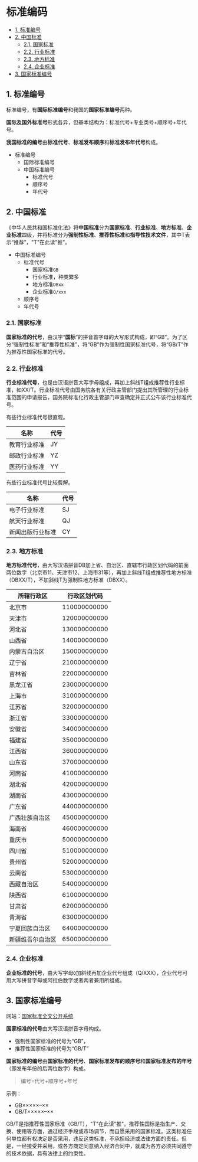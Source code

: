 # 标准编码

<!-- TOC -->

- [1. 标准编号](#1-%E6%A0%87%E5%87%86%E7%BC%96%E5%8F%B7)
- [2. 中国标准](#2-%E4%B8%AD%E5%9B%BD%E6%A0%87%E5%87%86)
  - [2.1. 国家标准](#21-%E5%9B%BD%E5%AE%B6%E6%A0%87%E5%87%86)
  - [2.2. 行业标准](#22-%E8%A1%8C%E4%B8%9A%E6%A0%87%E5%87%86)
  - [2.3. 地方标准](#23-%E5%9C%B0%E6%96%B9%E6%A0%87%E5%87%86)
  - [2.4. 企业标准](#24-%E4%BC%81%E4%B8%9A%E6%A0%87%E5%87%86)
- [3. 国家标准编号](#3-%E5%9B%BD%E5%AE%B6%E6%A0%87%E5%87%86%E7%BC%96%E5%8F%B7)

<!-- /TOC -->

## 1. 标准编号

标准编号，有**国际标准编号**和我国的**国家标准编号**两种。

**国际及国外标准号**形式各异，但基本结构为：标准代号+专业类号+顺序号+年代号。

**我国标准的编号**由**标准代号**、**标准发布顺序**和**标准发布年代号**构成。

- 标准编号
  - 国际标准编号
  - 中国标准编号
    - 标准代号
    - 顺序号
    - 年代号

## 2. 中国标准

《中华人民共和国标准化法》将**中国标准**分为**国家标准**、**行业标准**、**地方标准**、**企业标准**四级，并将标准分为**强制性标准**、**推荐性标准**和**指导性技术文件**，其中T表示“推荐”，"T"在此读"推"。

- 中国标准编号
  - 标准代号
    - 国家标准`GB`
    - 行业标准，种类繁多
    - 地方标准`DBxx`
    - 企业标准`Q/xxx`
  - 顺序号
  - 年代号

### 2.1. 国家标准

**国家标准的代号**，由汉字“**国标**”的拼音首字母的大写形式构成，即“GB”。为了区分“强制性标准”和“推荐性标准”，将“GB”作为强制性国家标准代号，将“GB/T”作为推荐性国家标准的代号。

### 2.2. 行业标准

**行业标准代号**，也是由汉语拼音大写字母组成，再加上斜线T组成推荐性行业标准，如XX/T。行业标准代号由国务院各有关行政主管部门提出其所管理的行业标准范围的申请报告，国务院标准化行政主管部门审查确定并正式公布该行业标准代号。

有些行业标准代号很直观。

| 名称         | 代号 |
| ------------ | ---- |
| 教育行业标准 | JY   |
| 邮政行业标准 | YZ   |
| 医药行业标准 | YY   |

有些行业标准代号比较费解。

| 名称             | 代号 |
| ---------------- | ---- |
| 电子行业标准     | SJ   |
| 航天行业标准     | QJ   |
| 新闻出版行业标准 | CY   |

### 2.3. 地方标准

**地方标准代号**，由大写汉语拼音DB加上省、自治区、直辖市行政区划代码的前面两位数字（北京市11、天津市12、上海市31等），再加上斜线T组成推荐性地方标准（DBXX/T），不加斜线T为强制性地方标准（DBXX）。

| 所辖行政区       | 行政区划代码 |
| ---------------- | ------------ |
| 北京市           | 110000000000 |
| 天津市           | 120000000000 |
| 河北省           | 130000000000 |
| 山西省           | 140000000000 |
| 内蒙古自治区      | 150000000000 |
| 辽宁省           | 210000000000 |
| 吉林省           | 220000000000 |
| 黑龙江省          | 230000000000 |
| 上海市           | 310000000000 |
| 江苏省           | 320000000000 |
| 浙江省           | 330000000000 |
| 安徽省           | 340000000000 |
| 福建省           | 350000000000 |
| 江西省           | 360000000000 |
| 山东省           | 370000000000 |
| 河南省           | 410000000000 |
| 湖北省           | 420000000000 |
| 湖南省           | 430000000000 |
| 广东省           | 440000000000 |
| 广西壮族自治区     | 450000000000 |
| 海南省           | 460000000000 |
| 重庆市           | 500000000000 |
| 四川省           | 510000000000 |
| 贵州省           | 520000000000 |
| 云南省           | 530000000000 |
| 西藏自治区        | 540000000000 |
| 陕西省           | 610000000000 |
| 甘肃省           | 620000000000 |
| 青海省           | 630000000000 |
| 宁夏回族自治区     | 640000000000 |
| 新疆维吾尔自治区   | 650000000000 |

### 2.4. 企业标准

**企业标准的代号**，由大写字母`Q`加斜线再加企业代号组成（Q/XXX），企业代号可用大写拼音字母或阿拉伯数字或者两者兼用所组成。

## 3. 国家标准编号

网站：[国家标准全文公开系统](http://www.gb688.cn/bzgk/gb/index)

**国家标准的代号**由大写汉语拼音字母构成。

- 强制性国家标准的代号为“GB”，
- 推荐性国家标准的代号为“GB/T”

**国家标准的编号**由**国家标准的代号**、**国家标准发布的顺序号**和**国家标准发布的年号**（即发布年份的后两位数字）构成。

> 编号=代号+顺序号+年号

示例：

- GB×××××–××
- GB/T×××××–××

GB/T是指推荐性国家标准（GB/T），"T"在此读"推"。推荐性国标是指生产、交换、使用等方面，通过经济手段或市场调节，而自愿采用的国家标准。这类标准任何单位都有权决定是否采用，违反这类标准，不承担经济或法律方面的责任。但是，一经接受并采用，或各方商定同意纳入经济合同中，就成为各方必须共同遵守的技术依据，具有法律上的约束性。

